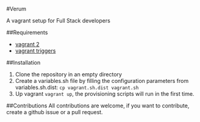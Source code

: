 #Verum

A vagrant setup for Full Stack developers

##Requirements
- [vagrant 2](https://docs.vagrantup.com/v2/installation/)
- [vagrant triggers](https://github.com/emyl/vagrant-triggers)

##Installation
1. Clone the repository in an empty directory
2. Create a variables.sh file by filling the configuration parameters from variables.sh.dist: ```cp vagrant.sh.dist vagrant.sh```
3. Up vagrant ```vagrant up```, the provisioning scripts will run in the first time.

##Contributions
All contributions are welcome, if you want to contribute, create a github issue or a pull request.